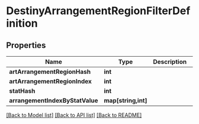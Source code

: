 # DestinyArrangementRegionFilterDefinition

## Properties
Name | Type | Description | Notes
------------ | ------------- | ------------- | -------------
**artArrangementRegionHash** | **int** |  | [optional] 
**artArrangementRegionIndex** | **int** |  | [optional] 
**statHash** | **int** |  | [optional] 
**arrangementIndexByStatValue** | **map[string,int]** |  | [optional] 

[[Back to Model list]](../README.md#documentation-for-models) [[Back to API list]](../README.md#documentation-for-api-endpoints) [[Back to README]](../README.md)


